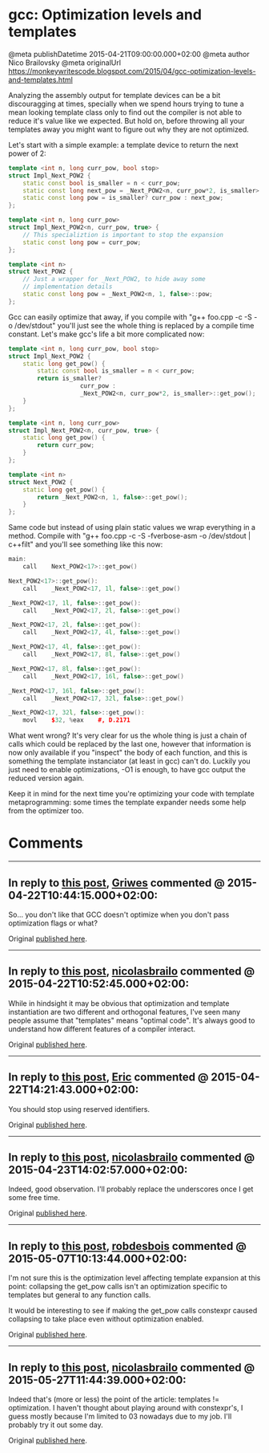 # gcc: Optimization levels and templates

@meta publishDatetime 2015-04-21T09:00:00.000+02:00
@meta author Nico Brailovsky
@meta originalUrl https://monkeywritescode.blogspot.com/2015/04/gcc-optimization-levels-and-templates.html

Analyzing the assembly output for template devices can be a bit discouragging at times, specially when we spend hours trying to tune a mean looking template class only to find out the compiler is not able to reduce it's value like we expected. But hold on, before throwing all your templates away you might want to figure out why they are not optimized.

Let's start with a simple example: a template device to return the next power of 2:

```c++
template <int n, long curr_pow, bool stop>
struct Impl_Next_POW2 {
    static const bool is_smaller = n < curr_pow;
    static const long next_pow = _Next_POW2<n, curr_pow*2, is_smaller>::pow;
    static const long pow = is_smaller? curr_pow : next_pow;
};

template <int n, long curr_pow>
struct Impl_Next_POW2<n, curr_pow, true> {
    // This specializtion is important to stop the expansion
    static const long pow = curr_pow;
};

template <int n>
struct Next_POW2 {
    // Just a wrapper for _Next_POW2, to hide away some
    // implementation details
    static const long pow = _Next_POW2<n, 1, false>::pow;
};
```

Gcc can easily optimize that away, if you compile with "g++ foo.cpp -c -S -o /dev/stdout" you'll just see the whole thing is replaced by a compile time constant. Let's make gcc's life a bit more complicated now:

```c++
template <int n, long curr_pow, bool stop>
struct Impl_Next_POW2 {
    static long get_pow() {
        static const bool is_smaller = n < curr_pow;
        return is_smaller?
                    curr_pow :
                    _Next_POW2<n, curr_pow*2, is_smaller>::get_pow();
    }
};

template <int n, long curr_pow>
struct Impl_Next_POW2<n, curr_pow, true> {
    static long get_pow() {
        return curr_pow;
    }
};

template <int n>
struct Next_POW2 {
    static long get_pow() {
        return _Next_POW2<n, 1, false>::get_pow();
    }
};
```

Same code but instead of using plain static values we wrap everything in a method. Compile with "g++ foo.cpp -c -S -fverbose-asm -o /dev/stdout | c++filt" and you'll see something like this now:

```c++
main:
    call    Next_POW2<17>::get_pow()

Next_POW2<17>::get_pow():
    call    _Next_POW2<17, 1l, false>::get_pow()

_Next_POW2<17, 1l, false>::get_pow():
    call    _Next_POW2<17, 2l, false>::get_pow()

_Next_POW2<17, 2l, false>::get_pow():
    call    _Next_POW2<17, 4l, false>::get_pow()

_Next_POW2<17, 4l, false>::get_pow():
    call    _Next_POW2<17, 8l, false>::get_pow()

_Next_POW2<17, 8l, false>::get_pow():
    call    _Next_POW2<17, 16l, false>::get_pow()

_Next_POW2<17, 16l, false>::get_pow():
    call    _Next_POW2<17, 32l, false>::get_pow()

_Next_POW2<17, 32l, false>::get_pow():
    movl    $32, %eax    #, D.2171

```

What went wrong? It's very clear for us the whole thing is just a chain of calls which could be replaced by the last one, however that information is now only available if you "inspect" the body of each function, and this is something the template instanciator (at least in gcc) can't do. Luckily you just need to enable optimizations, -O1 is enough, to have gcc output the reduced version again.

Keep it in mind for the next time you're optimizing your code with template metaprogramming: some times the template expander needs some help from the optimizer too.


# Comments

---
## In reply to [this post](), [Griwes](/blog_md/youfoundadeadlink.md) commented @ 2015-04-22T10:44:15.000+02:00:

So... you don't like that GCC doesn't optimize when you don't pass optimization flags or what?

Original [published here](/blog_md/2015/0421_gccOptimizationlevelsandtemplates.md).

---
## In reply to [this post](), [nicolasbrailo](/blog_md) commented @ 2015-04-22T10:52:45.000+02:00:

While in hindsight it may be obvious that optimization and template instantiation are two different and orthogonal features, I've seen many people assume that "templates" means "optimal code". It's always good to understand how different features of a compiler interact.

Original [published here](/blog_md/2015/0421_gccOptimizationlevelsandtemplates.md).

---
## In reply to [this post](), [Eric]() commented @ 2015-04-22T14:21:43.000+02:00:

You should stop using reserved identifiers.

Original [published here](/blog_md/2015/0421_gccOptimizationlevelsandtemplates.md).

---
## In reply to [this post](), [nicolasbrailo](/blog_md) commented @ 2015-04-23T14:02:57.000+02:00:

Indeed, good observation. I'll probably replace the underscores once I get some free time.

Original [published here](/blog_md/2015/0421_gccOptimizationlevelsandtemplates.md).

---
## In reply to [this post](), [robdesbois](/blog_md/youfoundadeadlink.md) commented @ 2015-05-07T10:13:44.000+02:00:

I'm not sure this is the optimization level affecting template expansion at this point: collapsing the get\_pow calls isn't an optimization specific to templates but general to any function calls.

It would be interesting to see if making the get\_pow calls constexpr caused collapsing to take place even without optimization enabled.

Original [published here](/blog_md/2015/0421_gccOptimizationlevelsandtemplates.md).

---
## In reply to [this post](), [nicolasbrailo](/blog_md) commented @ 2015-05-27T11:44:39.000+02:00:

Indeed that's (more or less) the point of the article: templates != optimization. I haven't thought about playing around with constexpr's, I guess mostly because I'm limited to 03 nowadays due to my job. I'll probably try it out some day.

Original [published here](/blog_md/2015/0421_gccOptimizationlevelsandtemplates.md).
